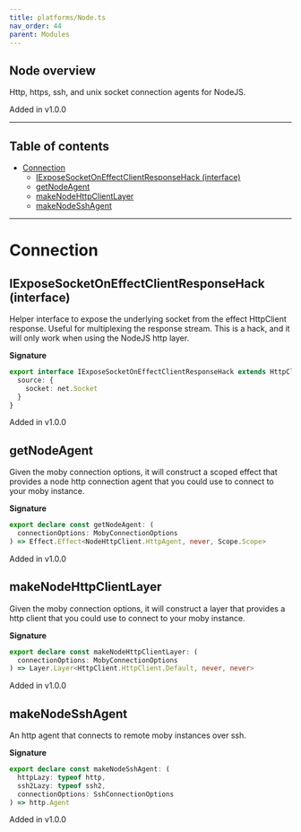 ```yaml
---
title: platforms/Node.ts
nav_order: 44
parent: Modules
---
```


## Node overview

Http, https, ssh, and unix socket connection agents for NodeJS.

Added in v1.0.0

---

<h2 class="text-delta">Table of contents</h2>

- [Connection](#connection)
  - [IExposeSocketOnEffectClientResponseHack (interface)](#iexposesocketoneffectclientresponsehack-interface)
  - [getNodeAgent](#getnodeagent)
  - [makeNodeHttpClientLayer](#makenodehttpclientlayer)
  - [makeNodeSshAgent](#makenodesshagent)

---

# Connection

## IExposeSocketOnEffectClientResponseHack (interface)

Helper interface to expose the underlying socket from the effect HttpClient
response. Useful for multiplexing the response stream. This is a hack, and it
will only work when using the NodeJS http layer.

**Signature**

```ts
export interface IExposeSocketOnEffectClientResponseHack extends HttpClientResponse.HttpClientResponse {
  source: {
    socket: net.Socket
  }
}
```

Added in v1.0.0

## getNodeAgent

Given the moby connection options, it will construct a scoped effect that
provides a node http connection agent that you could use to connect to your
moby instance.

**Signature**

```ts
export declare const getNodeAgent: (
  connectionOptions: MobyConnectionOptions
) => Effect.Effect<NodeHttpClient.HttpAgent, never, Scope.Scope>
```

Added in v1.0.0

## makeNodeHttpClientLayer

Given the moby connection options, it will construct a layer that provides a
http client that you could use to connect to your moby instance.

**Signature**

```ts
export declare const makeNodeHttpClientLayer: (
  connectionOptions: MobyConnectionOptions
) => Layer.Layer<HttpClient.HttpClient.Default, never, never>
```

Added in v1.0.0

## makeNodeSshAgent

An http agent that connects to remote moby instances over ssh.

**Signature**

```ts
export declare const makeNodeSshAgent: (
  httpLazy: typeof http,
  ssh2Lazy: typeof ssh2,
  connectionOptions: SshConnectionOptions
) => http.Agent
```

Added in v1.0.0
